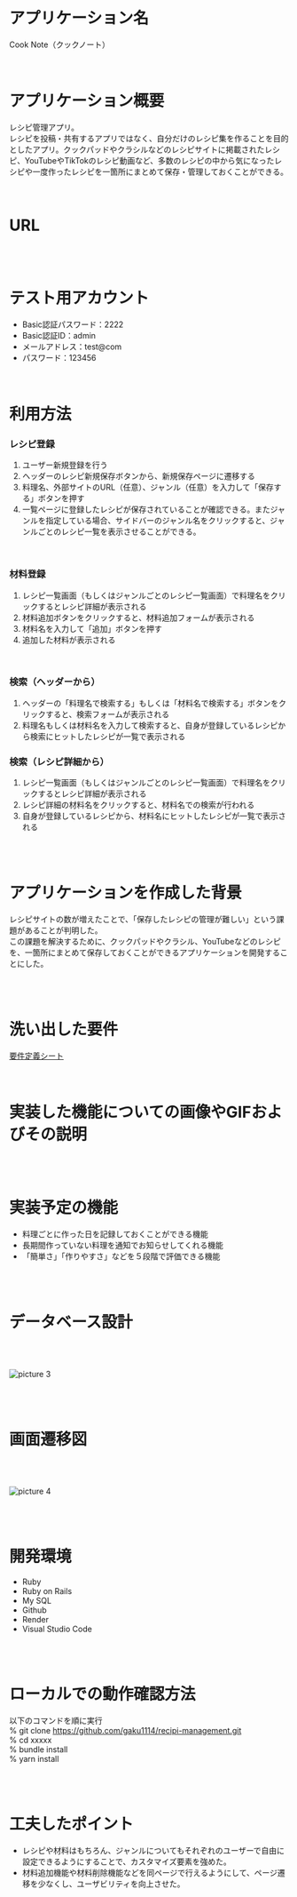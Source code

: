 # アプリケーション名

Cook Note（クックノート）

<br />

# アプリケーション概要

レシピ管理アプリ。  
レシピを投稿・共有するアプリではなく、自分だけのレシピ集を作ることを目的としたアプリ。クックパッドやクラシルなどのレシピサイトに掲載されたレシピ、YouTubeやTikTokのレシピ動画など、多数のレシピの中から気になったレシピや一度作ったレシピを一箇所にまとめて保存・管理しておくことができる。  

<br />

# URL

<br />
<br />


# テスト用アカウント
- Basic認証パスワード：2222
- Basic認証ID：admin
- メールアドレス：test@com
- パスワード：123456  

<br />

# 利用方法

### レシピ登録

1. ユーザー新規登録を行う  
2. ヘッダーのレシピ新規保存ボタンから、新規保存ページに遷移する  
3. 料理名、外部サイトのURL（任意）、ジャンル（任意）を入力して「保存する」ボタンを押す
4. 一覧ページに登録したレシピが保存されていることが確認できる。またジャンルを指定している場合、サイドバーのジャンル名をクリックすると、ジャンルごとのレシピ一覧を表示させることができる。

<br />

### 材料登録

1. レシピ一覧画面（もしくはジャンルごとのレシピ一覧画面）で料理名をクリックするとレシピ詳細が表示される  
2. 材料追加ボタンをクリックすると、材料追加フォームが表示される  
3. 材料名を入力して「追加」ボタンを押す
4. 追加した材料が表示される

<br />

### 検索（ヘッダーから）

1. ヘッダーの「料理名で検索する」もしくは「材料名で検索する」ボタンをクリックすると、検索フォームが表示される  
2. 料理名もしくは材料名を入力して検索すると、自身が登録しているレシピから検索にヒットしたレシピが一覧で表示される  

### 検索（レシピ詳細から）

1. レシピ一覧画面（もしくはジャンルごとのレシピ一覧画面）で料理名をクリックするとレシピ詳細が表示される 
2. レシピ詳細の材料名をクリックすると、材料名での検索が行われる
3. 自身が登録しているレシピから、材料名にヒットしたレシピが一覧で表示される

<br />
<br />

# アプリケーションを作成した背景

レシピサイトの数が増えたことで、「保存したレシピの管理が難しい」という課題があることが判明した。  
この課題を解決するために、クックパッドやクラシル、YouTubeなどのレシピを、一箇所にまとめて保存しておくことができるアプリケーションを開発することにした。

<br />
<br />

# 洗い出した要件

[要件定義シート](https://docs.google.com/spreadsheets/d/1WEjg-1hAYh5G1MOyV269G1_-04HixccSOAoLfY8aNks/edit#gid=982722306)

<br />

# 実装した機能についての画像やGIFおよびその説明

<br />
<br />

# 実装予定の機能

- 料理ごとに作った日を記録しておくことができる機能
- 長期間作っていない料理を通知でお知らせしてくれる機能
- 「簡単さ」「作りやすさ」などを５段階で評価できる機能

<br />
<br />

# データベース設計

<br />
<br />

<!-- ### usersテーブル

| Column             | Type    | Options                   |
| ------------------ | ------- | ------------------------- |
| nickname           | string  | null: false               |
| email              | string  | null: false, unique: true |
| encrypted_password | string  | null: false               |

- has_many :dishes
- has_many :genres


### dishesテーブル

| Column      | Type       | Options                         |
| ----------- | ---------- | ------------------------------- |
| dish_name   | string     | null: false                     |
| url         | string     |                                 |
| user        | references | null: false,  foreign_key: true |
| genre       | references | foreign_key: true               |

- belongs_to :user
- belongs_to :genre
- has_many :materials
- has_many :cooks


### genresテーブル

| Column   | Type       |                                |
| -------- | ---------- | ------------------------------ |
| name     | string     | null: false                    |
| user     | references | null: false, foreign_key: true |

- has_many :dishes
- belongs_to :user



### materialsテーブル（材料）

| Column   | Type       |                                |
| -------- | ---------- | ------------------------------ |
| name     | string     | null: false                    |
| dish     | references | null: false, foreign_key: true |

- belongs_to :dish 


### cookテーブル（作った日）

| Column   | Type       |                                |
| -------- | ---------- | ------------------------------ |
| date     | date       | null: false                    |
| dish     | references | null: false, foreign_key: true |

- belongs_to :dish  -->

![picture 3](images/b9d4ca249ee348b0b46c54042bb0b86fdc3e1af5bcd04a2ad7987c7d630cdbfe.png)  


<br />
<br />


# 画面遷移図  

<br />
<br />

![picture 4](images/de93d6c9e586840e24be0d8bf377d6f9e6e4f8387bd8d91da647e41338dbae1d.png)  


<br />
<br />

# 開発環境

- Ruby
- Ruby on Rails
- My SQL
- Github
- Render
- Visual Studio Code


<br />
<br />

# ローカルでの動作確認方法

以下のコマンドを順に実行  
% git clone https://github.com/gaku1114/recipi-management.git  
% cd xxxxx  
% bundle install  
% yarn install

<br />
<br />

# 工夫したポイント

- レシピや材料はもちろん、ジャンルについてもそれぞれのユーザーで自由に設定できるようにすることで、カスタマイズ要素を強めた。  
- 材料追加機能や材料削除機能などを同ページで行えるようにして、ページ遷移を少なくし、ユーザビリティを向上させた。







